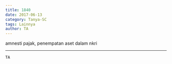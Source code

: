 ```yaml
---
title: 1840
date: 2017-06-13
category: Tanya-SC
tags: Lainnya
author: TA
---
```


amnesti pajak, penempatan aset dalam nkri

---



`TA`
